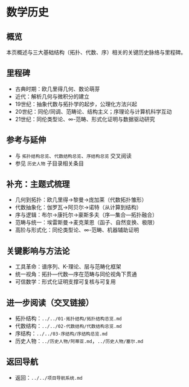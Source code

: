 # 数学历史

## 概览

本页概述与三大基础结构（拓扑、代数、序）相关的关键历史脉络与里程碑。

## 里程碑

- 古典时期：欧几里得几何、数论萌芽
- 近代：解析几何与微积分的建立
- 19世纪：抽象代数与拓扑学的起步，公理化方法兴起
- 20世纪：同伦/同调、范畴论、结构主义；序理论与计算机科学互动
- 21世纪：同伦类型论、∞-范畴、形式化证明与数据驱动研究

## 参考与延伸

- 与 `拓扑结构总览`、`代数结构总览`、`序结构总览` 交叉阅读
- 参见 `历史人物` 子目录相关条目

## 补充：主题式梳理

- 几何到拓扑：欧几里得→黎曼→庞加莱（代数拓扑雏形）
- 代数抽象化：伽罗瓦→阿贝尔→诺特（从计算到结构）
- 序与逻辑：布尔→康托尔→豪斯多夫（序—集合—拓扑融合）
- 范畴与统一：埃雷斯曼→麦克莱恩（函子、自然变换、极限）
- 高阶与形式化：同伦类型论、∞-范畴、机器辅助证明

## 关键影响与方法论

- 工具革命：谱序列、K-理论、层与范畴化框架
- 统一视角：拓扑—代数—序在范畴与同伦视角下贯通
- 可信数学：形式化证明支撑可复核与可复用

## 进一步阅读（交叉链接）

- 拓扑结构：`../../01-拓扑结构/拓扑结构总览.md`
- 代数结构：`../../02-代数结构/代数结构总览.md`
- 序结构：`../../03-序结构/序结构总览.md`
- 历史人物：`../历史人物/阿蒂亚.md`，`../历史人物/塞尔.md`

## 返回导航

- 返回：`../../项目导航系统.md`
